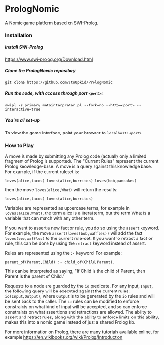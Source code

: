 # PrologNomic

A Nomic game platform based on SWI-Prolog.

### Installation
##### Install SWI-Prolog
https://www.swi-prolog.org/Download.html

##### Clone the PrologNomic repository
`
git clone https://github.com/sto0pkid/PrologNomic
`

##### Run the node, with access through port `<port>`:
`
swipl -s primary_metainterpreter.pl --fork=no --http=<port> --interactive=true
`

##### You're all set-up
To view the game interface, point your browser to `localhost:<port>`


### How to Play
A move is made by submitting any Prolog code (actually only a limited fragment of Prolog is supported). The "Current Rules" represent the current Prolog knowledge-base. A move is a query against this knowledge base. For example, if the current ruleset is:

`loves(alice,tacos)
loves(alice,burritos)
loves(bob,pancakes)
`

then the move `loves(alice,What)` will return the results:

`
loves(alice,tacos)
loves(alice,burritos)
`

Variables are represented as uppercase terms, for example in `loves(alice,What)`, the term alice is a literal term, but the term What is a variable that can match with any other term.

If you want to assert a new fact or rule, you do so using the `assert` keyword. For example, the move `assert(loves(bob,waffles))` will add the fact `loves(bob,waffles)` to the current rule-set. If you want to retract a fact or rule, this can be done by using the `retract` keyword instead of assert.

Rules are represented using the `:-` keyword. For example:

`parent_of(Parent,Child) :- child_of(Child,Parent).`

This can be interpreted as saying, "If Child is the child of Parent, then Parent is the parent of Child."

Requests to a node are guarded by the `io` predicate. For any input, `Input`, the following query will be executed against the current rules: `io(Input,Output)`, where `Output` is to be generated by the `io` rules and will be sent back to the caller. The `io` rules can be modified to enforce constraints on what kind of input will be accepted, and so can enforce constraints on what assertions and retractions are allowed. The ability to assert and retract rules, along with the ability to enforce limits on this ability, makes this into a nomic game instead of just a shared Prolog kb. 

For more information on Prolog, there are many tutorials available online, for example https://en.wikibooks.org/wiki/Prolog/Introduction 
